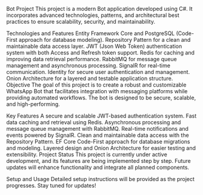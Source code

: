 Bot Project
This project is a modern  Bot application developed using C#. It incorporates advanced technologies, patterns, and architectural best practices to ensure scalability, security, and maintainability.

Technologies and Features
Entity Framework Core and PostgreSQL (Code-First approach for database modeling).
Repository Pattern for a clean and maintainable data access layer.
JWT (Json Web Token) authentication system with both Access and Refresh token support.
Redis for caching and improving data retrieval performance.
RabbitMQ for message queue management and asynchronous processing.
SignalR for real-time communication.
Identity for secure user authentication and management.
Onion Architecture for a layered and testable application structure.
Objective
The goal of this project is to create a robust and customizable WhatsApp Bot that facilitates integration with messaging platforms while providing automated workflows. The bot is designed to be secure, scalable, and high-performing.

Key Features
A secure and scalable JWT-based authentication system.
Fast data caching and retrieval using Redis.
Asynchronous processing and message queue management with RabbitMQ.
Real-time notifications and events powered by SignalR.
Clean and maintainable data access with the Repository Pattern.
EF Core Code-First approach for database migrations and modeling.
Layered design and Onion Architecture for easier testing and extensibility.
Project Status
This project is currently under active development, and its features are being implemented step by step. Future updates will enhance functionality and integrate all planned components.

Setup and Usage
Detailed setup instructions will be provided as the project progresses. Stay tuned for updates!

